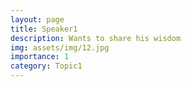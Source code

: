 ```yaml
---
layout: page
title: Speaker1
description: Wants to share his wisdom
img: assets/img/12.jpg
importance: 1
category: Topic1
---
```

